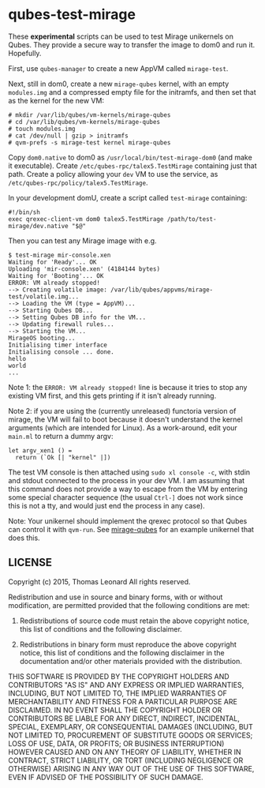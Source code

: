 qubes-test-mirage
=================

These **experimental** scripts can be used to test Mirage unikernels on Qubes. They
provide a secure way to transfer the image to dom0 and run it. Hopefully.

First, use `qubes-manager` to create a new AppVM called `mirage-test`.

Next, still in dom0, create a new `mirage-qubes` kernel, with an empty `modules.img` and a compressed empty file for the initramfs, and then set that as the kernel for the new VM:

    # mkdir /var/lib/qubes/vm-kernels/mirage-qubes
    # cd /var/lib/qubes/vm-kernels/mirage-qubes
    # touch modules.img
    # cat /dev/null | gzip > initramfs
    # qvm-prefs -s mirage-test kernel mirage-qubes

Copy `dom0.native` to dom0 as `/usr/local/bin/test-mirage-dom0` (and make it executable).
Create `/etc/qubes-rpc/talex5.TestMirage` containing just that path.
Create a policy allowing your `dev` VM to use the service, as `/etc/qubes-rpc/policy/talex5.TestMirage`.

In your development domU, create a script called `test-mirage` containing:

    #!/bin/sh
    exec qrexec-client-vm dom0 talex5.TestMirage /path/to/test-mirage/dev.native "$@"

Then you can test any Mirage image with e.g.

    $ test-mirage mir-console.xen
    Waiting for 'Ready'... OK
    Uploading 'mir-console.xen' (4184144 bytes)
    Waiting for 'Booting'... OK
    ERROR: VM already stopped!
    --> Creating volatile image: /var/lib/qubes/appvms/mirage-test/volatile.img...
    --> Loading the VM (type = AppVM)...
    --> Starting Qubes DB...
    --> Setting Qubes DB info for the VM...
    --> Updating firewall rules...
    --> Starting the VM...
    MirageOS booting...
    Initialising timer interface
    Initialising console ... done.
    hello
    world
    ...

Note 1: the `ERROR: VM already stopped!` line is because it tries to stop any existing VM first, and this gets printing if it isn't already running.

Note 2: if you are using the (currently unreleased) functoria version of mirage, the VM will fail to boot because it doesn't understand the kernel arguments (which are intended for Linux). As a work-around, edit your `main.ml` to return a dummy argv:

    let argv_xen1 () =
      return (`Ok [| "kernel" |])

The test VM console is then attached using `sudo xl console -c`, with stdin and stdout connected to the process in your dev VM.
I am assuming that this command does not provide a way to escape from the VM by entering some special character sequence (the usual `Ctrl-]` does not work since this is not a tty, and would just end the process in any case).

Note: Your unikernel should implement the qrexec protocol so that Qubes can control it with `qvm-run`. See [mirage-qubes][] for an example unikernel that does this.



LICENSE
-------

Copyright (c) 2015, Thomas Leonard
All rights reserved.

Redistribution and use in source and binary forms, with or without modification, are permitted provided that the following conditions are met:

1. Redistributions of source code must retain the above copyright notice, this list of conditions and the following disclaimer.

2. Redistributions in binary form must reproduce the above copyright notice, this list of conditions and the following disclaimer in the documentation and/or other materials provided with the distribution.

THIS SOFTWARE IS PROVIDED BY THE COPYRIGHT HOLDERS AND CONTRIBUTORS "AS IS" AND ANY EXPRESS OR IMPLIED WARRANTIES, INCLUDING, BUT NOT LIMITED TO, THE IMPLIED WARRANTIES OF MERCHANTABILITY AND FITNESS FOR A PARTICULAR PURPOSE ARE DISCLAIMED. IN NO EVENT SHALL THE COPYRIGHT HOLDER OR CONTRIBUTORS BE LIABLE FOR ANY DIRECT, INDIRECT, INCIDENTAL, SPECIAL, EXEMPLARY, OR CONSEQUENTIAL DAMAGES (INCLUDING, BUT NOT LIMITED TO, PROCUREMENT OF SUBSTITUTE GOODS OR SERVICES; LOSS OF USE, DATA, OR PROFITS; OR BUSINESS INTERRUPTION) HOWEVER CAUSED AND ON ANY THEORY OF LIABILITY, WHETHER IN CONTRACT, STRICT LIABILITY, OR TORT (INCLUDING NEGLIGENCE OR OTHERWISE) ARISING IN ANY WAY OUT OF THE USE OF THIS SOFTWARE, EVEN IF ADVISED OF THE POSSIBILITY OF SUCH DAMAGE.

[mirage-qubes]: https://github.com/talex5/mirage-qubes
